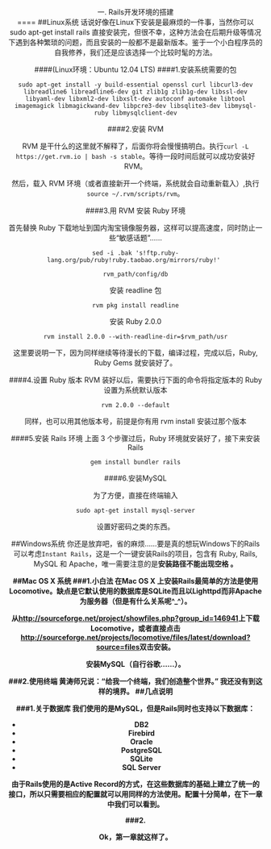 <center>一. Rails开发环境的搭建<center>
====
##Linux系统
话说好像在Linux下安装是最麻烦的一件事，当然你可以
	sudo apt-get install rails
直接安装完，但很不幸，这种方法会在后期升级等情况下遇到各种繁琐的问题，而且安装的一般都不是最新版本。鉴于一个小白程序员的自我修养，我们还是应该选择一个比较时髦的方法。

####(Linux环境：Ubuntu 12.04 LTS)
####1.安装系统需要的包

	sudo apt-get install -y build-essential openssl curl libcurl3-dev libreadline6 libreadline6-dev git zlib1g zlib1g-dev libssl-dev libyaml-dev libxml2-dev libxslt-dev autoconf automake libtool imagemagick libmagickwand-dev libpcre3-dev libsqlite3-dev libmysql-ruby libmysqlclient-dev

####2.安装 RVM

RVM 是干什么的这里就不解释了，后面你将会慢慢搞明白。执行`curl -L https://get.rvm.io | bash -s stable`。等待一段时间后就可以成功安装好 RVM。

然后，载入 RVM 环境（或者直接新开一个终端，系统就会自动重新载入）,执行`source ~/.rvm/scripts/rvm`。

####3.用 RVM 安装 Ruby 环境

首先替换 Ruby 下载地址到国内淘宝镜像服务器，这样可以提高速度，同时防止一些“敏感话题”……

	sed -i .bak 's!ftp.ruby-lang.org/pub/ruby!ruby.taobao.org/mirrors/ruby!' 

	rvm_path/config/db

安装 readline 包
	
	rvm pkg install readline
安装 Ruby 2.0.0

	rvm install 2.0.0 --with-readline-dir=$rvm_path/usr

这里要说明一下，因为同样继续等待漫长的下载，编译过程，完成以后，Ruby, Ruby Gems 就安装好了。

####4.设置 Ruby 版本
RVM 装好以后，需要执行下面的命令将指定版本的 Ruby 设置为系统默认版本

	rvm 2.0.0 --default
同样，也可以用其他版本号，前提是你有用 rvm install 安装过那个版本

####5.安装 Rails 环境
上面 3 个步骤过后，Ruby 环境就安装好了，接下来安装 Rails

	gem install bundler rails

####6.安装MySQL

为了方便，直接在终端输入

	sudo apt-get install mysql-server

设置好密码之类的东西。

##Windows系统
你还是放弃吧，省的麻烦……要是真的想玩Windows下的Rails可以考虑`Instant Rails`，这是一个一键安装Rails的项目，包含有 Ruby, Rails, MySQL 和 Apache，唯一需要注意的是<strong>安装路径不能出现空格<strong> 。

##Mac OS X 系统
###1.小白法
在Mac OS X 上安装Rails最简单的方法是使用Locomotive。缺点是它默认使用的数据库是SQLite而且以Lighttpd而非Apache为服务器（但是有什么关系呢^_^）。

从<http://sourceforge.net/project/showfiles.php?group_id=146941>上下载Locomotive，或者直接点击<http://sourceforge.net/projects/locomotive/files/latest/download?source=files>双击安装。

安装MySQL（自行谷歌……）。

###2.使用终端
黄涛师兄说：“给我一个终端，我们创造整个世界。”
我还没有到这样的境界。
##几点说明

###1.关于数据库
我们使用的是MySQL，但是Rails同时也支持以下数据库：

* DB2
* Firebird
* Oracle
* PostgreSQL
* SQLite
* SQL Server

由于Rails使用的是Active Record的方式，在这些数据库的基础上建立了统一的接口，所以只需要相应的配置就可以用同样的方法使用。配置十分简单，在下一章中我们可以看到。

###2.

Ok，第一章就这样了。

































